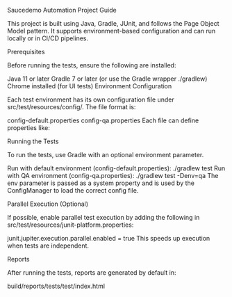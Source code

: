 Saucedemo Automation Project Guide

This project is built using Java, Gradle, JUnit, and follows the Page Object Model pattern. It supports environment-based configuration and can run locally or in CI/CD pipelines.

Prerequisites

Before running the tests, ensure the following are installed:

Java 11 or later
Gradle 7 or later (or use the Gradle wrapper ./gradlew)
Chrome installed (for UI tests)
Environment Configuration

Each test environment has its own configuration file under src/test/resources/config/. The file format is:

config-default.properties
config-qa.properties
Each file can define properties like:

Running the Tests

To run the tests, use Gradle with an optional environment parameter.

Run with default environment (config-default.properties):
./gradlew test
Run with QA environment (config-qa.properties):
./gradlew test -Denv=qa
The env parameter is passed as a system property and is used by the ConfigManager to load the correct config file.

Parallel Execution (Optional)

If possible, enable parallel test execution by adding the following in src/test/resources/junit-platform.properties:

junit.jupiter.execution.parallel.enabled = true
This speeds up execution when tests are independent.

Reports

After running the tests, reports are generated by default in:

build/reports/tests/test/index.html